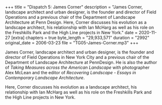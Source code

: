 +++
title = "Dispatch 5: James Corner"
description = "James Corner, landscape architect and urban designer, is the founder and director of Field Operations and a previous chair of the Department of Landscape Architecture at Penn Design. Here, Corner discusses his evolution as a landscape architect, his relationship with Ian McHarg as well as his role on the Freshkills Park and the High Line projects in New York."
date = 2020-11-27
[extra]
chapters = true
byte_length = "29,933,571"
duration = "2992"
original_date = 2006-03-23
file = "TG05-James-Corner.mp3"
+++

James Corner, landscape architect and urban designer, is the founder and director of Field Operations in New York City and a previous chair of the Department of Landscape Architecture at PennDesign. He is also the author of _Taking Measures across the American Landscape_ with photographer Alex McLean and the editor of _Recovering Landscape - Essays in Contemporary Landscape Architecture_.

Here, Corner discusses his evolution as a landscape architect, his relationship with Ian McHarg as well as his role on the Freshkills Park and the High Line projects in New York.
